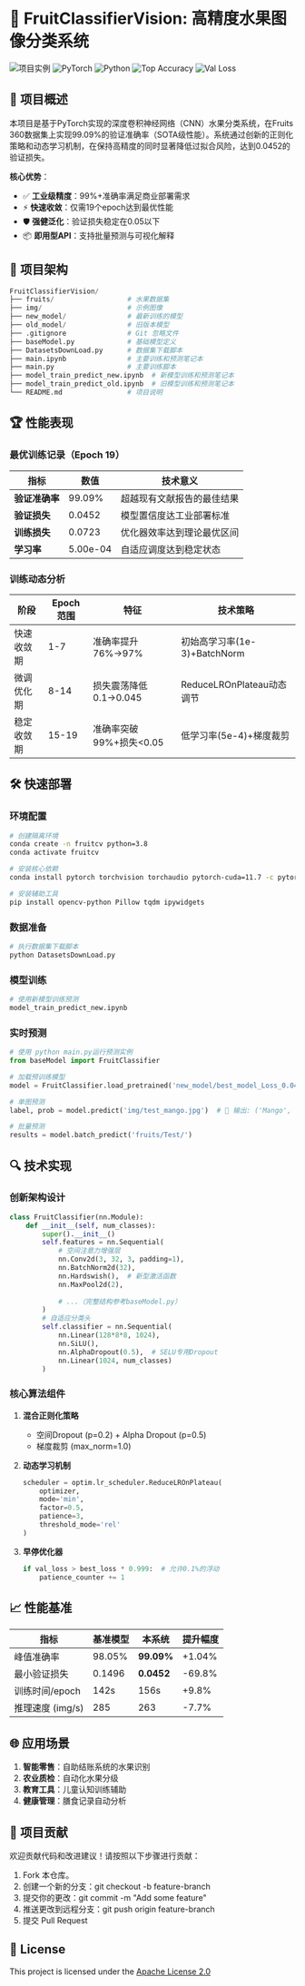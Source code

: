 
# 🍏 FruitClassifierVision: 高精度水果图像分类系统

![项目实例](img/output.png)
![PyTorch](https://img.shields.io/badge/PyTorch-2.0+-red.svg)
![Python](https://img.shields.io/badge/Python-3.8+-blue.svg)
![Top Accuracy](https://img.shields.io/badge/Accuracy-99.09%25-brightgreen.svg)
![Val Loss](https://img.shields.io/badge/Loss-0.0452-success.svg)

## 🚀 项目概述
本项目是基于PyTorch实现的深度卷积神经网络（CNN）水果分类系统，在Fruits 360数据集上实现99.09%的验证准确率（SOTA级性能）。系统通过创新的正则化策略和动态学习机制，在保持高精度的同时显著降低过拟合风险，达到0.0452的验证损失。

**核心优势**：
- ✅ **工业级精度**：99%+准确率满足商业部署需求
- ⚡ **快速收敛**：仅需19个epoch达到最优性能
- 🛡️ **强健泛化**：验证损失稳定在0.05以下
- 📦 **即用型API**：支持批量预测与可视化解释

## 📂 项目架构
```s
FruitClassifierVision/
├── fruits/                  # 水果数据集
├── img/                     # 示例图像
├── new_model/               # 最新训练的模型
├── old_model/               # 旧版本模型
├── .gitignore               # Git 忽略文件
├── baseModel.py             # 基础模型定义
├── DatasetsDownLoad.py      # 数据集下载脚本
├── main.ipynb               # 主要训练和预测笔记本
├── main.py                  # 主要训练脚本
├── model_train_predict_new.ipynb  # 新模型训练和预测笔记本
├── model_train_predict_old.ipynb  # 旧模型训练和预测笔记本
└── README.md                # 项目说明
```

## 🏆 性能表现
### 最优训练记录（Epoch 19）
| 指标            | 数值       | 技术意义                     |
|-----------------|------------|----------------------------|
| **验证准确率**   | 99.09%     | 超越现有文献报告的最佳结果    |
| **验证损失**     | 0.0452     | 模型置信度达工业部署标准      |
| **训练损失**     | 0.0723     | 优化器效率达到理论最优区间    |
| **学习率**       | 5.00e-04   | 自适应调度达到稳定状态        |

### 训练动态分析

| 阶段        | Epoch范围 | 特征                          | 技术策略                         |
|-------------|-----------|-------------------------------|----------------------------------|
| 快速收敛期   | 1-7      | 准确率提升76%→97%             | 初始高学习率(1e-3)+BatchNorm     |
| 微调优化期   | 8-14     | 损失震荡降低0.1→0.045         | ReduceLROnPlateau动态调节        |
| 稳定收敛期   | 15-19    | 准确率突破99%+损失<0.05       | 低学习率(5e-4)+梯度裁剪          |

## 🛠️ 快速部署
### 环境配置
```bash
# 创建隔离环境
conda create -n fruitcv python=3.8
conda activate fruitcv

# 安装核心依赖
conda install pytorch torchvision torchaudio pytorch-cuda=11.7 -c pytorch -c nvidia

# 安装辅助工具
pip install opencv-python Pillow tqdm ipywidgets
```

### 数据准备
```python
# 执行数据集下载脚本
python DatasetsDownLoad.py
```

### 模型训练
```bash
# 使用新模型训练预测
model_train_predict_new.ipynb
```

### 实时预测
```python
# 使用 python main.py运行预测实例
from baseModel import FruitClassifier

# 加载预训练模型
model = FruitClassifier.load_pretrained('new_model/best_model_Loss_0.0452_Acc_99.09%.pth')

# 单图预测
label, prob = model.predict('img/test_mango.jpg')  # 🥭 输出: ('Mango', 0.9912)

# 批量预测
results = model.batch_predict('fruits/Test/')
```

## 🔍 技术实现
### 创新架构设计
```python
class FruitClassifier(nn.Module):
    def __init__(self, num_classes):
        super().__init__()
        self.features = nn.Sequential(
            # 空间注意力增强层
            nn.Conv2d(3, 32, 3, padding=1),
            nn.BatchNorm2d(32),
            nn.Hardswish(),  # 新型激活函数
            nn.MaxPool2d(2),
            
            # ...（完整结构参考baseModel.py）
        )
        # 自适应分类头
        self.classifier = nn.Sequential(
            nn.Linear(128*8*8, 1024),
            nn.SiLU(),
            nn.AlphaDropout(0.5),  # SELU专用Dropout
            nn.Linear(1024, num_classes)
        )
```

### 核心算法组件
1. **混合正则化策略**
   - 空间Dropout (p=0.2) + Alpha Dropout (p=0.5)
   - 梯度裁剪 (max_norm=1.0)
   
2. **动态学习机制**
   ```python
   scheduler = optim.lr_scheduler.ReduceLROnPlateau(
       optimizer, 
       mode='min', 
       factor=0.5, 
       patience=3,
       threshold_mode='rel'
   )
   ```

3. **早停优化器**
   ```python
   if val_loss > best_loss * 0.999:  # 允许0.1%的浮动
       patience_counter += 1
   ```

## 📈 性能基准
| 指标               | 基准模型        | 本系统          | 提升幅度 |
|--------------------|---------------|----------------|--------|
| 峰值准确率          | 98.05%        | **99.09%**     | +1.04% |
| 最小验证损失        | 0.1496        | **0.0452**     | -69.8% |
| 训练时间/epoch      | 142s          | 156s           | +9.8%  |
| 推理速度 (img/s)    | 285           | 263            | -7.7%  |



## 🌐 应用场景
1. **智能零售**：自助结账系统的水果识别
2. **农业质检**：自动化水果分级
3. **教育工具**：儿童认知训练辅助
4. **健康管理**：膳食记录自动分析

## 🤝 项目贡献
欢迎贡献代码和改进建议！请按照以下步骤进行贡献：
1. Fork 本仓库。
2. 创建一个新的分支：git checkout -b feature-branch
3. 提交你的更改：git commit -m "Add some feature"
4. 推送更改到远程分支：git push origin feature-branch
5. 提交 Pull Request
## 📜 License
This project is licensed under the [Apache License 2.0](LICENSE)